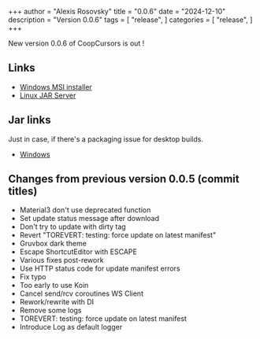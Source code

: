 +++
author = "Alexis Rosovsky"
title = "0.0.6"
date = "2024-12-10"
description = "Version 0.0.6"
tags = [
    "release",
]
categories = [
    "release",
]
+++

New version 0.0.6 of CoopCursors is out !

## Links

* [Windows MSI installer](https://storage.googleapis.com/coopcursors/windows/msi/CoopCursors-0.0.6.msi)
* [Linux JAR Server](https://storage.googleapis.com/coopcursors/linux/uberJar/CoopCursors-server-0.0.6-linux-amd64.jar)

## Jar links

Just in case, if there's a packaging issue for desktop builds.

* [Windows](https://storage.googleapis.com/coopcursors/windows/uberJar/CoopCursors-windows-x64-1.0.0.jar)


## Changes from previous version 0.0.5 (commit titles)

- Material3 don't use deprecated function
- Set update status message after download
- Don't try to update with dirty tag
- Revert "TOREVERT: testing: force update on latest manifest"
- Gruvbox dark theme
- Escape ShortcutEditor with ESCAPE
- Various fixes post-rework
- Use HTTP status code for update manifest errors
- Fix typo
- Too early to use Koin
- Cancel send/rcv coroutines WS Client
- Rework/rewrite with DI
- Remove some logs
- TOREVERT: testing: force update on latest manifest
- Introduce Log as default logger

